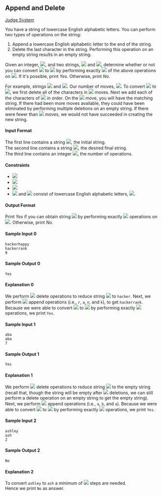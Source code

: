 ## Append and Delete 

[Judge System](https://www.hackerrank.com/challenges/append-and-delete/problem)

You have a string of lowercase English alphabetic letters. You can perform two types of operations on the string:


1. Append a lowercase English alphabetic letter to the end of the string.
2. Delete the last character in the string. Performing this operation on an empty string results in an empty string.

Given an integer, <img src="https://latex.codecogs.com/svg.latex?\Large&space;k">, and two strings, <img src="https://latex.codecogs.com/svg.latex?\Large&space;s"> and <img src="https://latex.codecogs.com/svg.latex?\Large&space;t">, determine whether or not you can convert <img src="https://latex.codecogs.com/svg.latex?\Large&space;s"> to <img src="https://latex.codecogs.com/svg.latex?\Large&space;t"> by performing exactly <img src="https://latex.codecogs.com/svg.latex?\Large&space;k"> of the above operations on <img src="https://latex.codecogs.com/svg.latex?\Large&space;s">. If it's possible, print *Yes*. Otherwise, print *No*.

For example, strings <img src="https://latex.codecogs.com/svg.latex?\Large&space;s=[a,b,c]"> and <img src="https://latex.codecogs.com/svg.latex?\Large&space;t=[d,e,f]">. Our number of moves, <img src="https://latex.codecogs.com/svg.latex?\Large&space;k=6">. To convert <img src="https://latex.codecogs.com/svg.latex?\Large&space;s"> to <img src="https://latex.codecogs.com/svg.latex?\Large&space;t">, we first delete all of the characters in <img src="https://latex.codecogs.com/svg.latex?\Large&space;3"> moves. Next we add each of the characters of <img src="https://latex.codecogs.com/svg.latex?\Large&space;t"> in order. On the <img src="https://latex.codecogs.com/svg.latex?\Large&space;6^{th}"> move, you will have the matching string. If there had been more moves available, they could have been eliminated by performing multiple deletions on an empty string. If there were fewer than <img src="https://latex.codecogs.com/svg.latex?\Large&space;6"> moves, we would not have succeeded in creating the new string.

#### Input Format

The first line contains a string <img src="https://latex.codecogs.com/svg.latex?\Large&space;s">, the initial string.<br>
The second line contains a string <img src="https://latex.codecogs.com/svg.latex?\Large&space;t">, the desired final string.<br>
The third line contains an integer <img src="https://latex.codecogs.com/svg.latex?\Large&space;k">, the number of operations.

#### Constraints
- <img src="https://latex.codecogs.com/svg.latex?\Large&space;1\le{|s|}\le{100}">
- <img src="https://latex.codecogs.com/svg.latex?\Large&space;1\le{|t|}\le{100}">
- <img src="https://latex.codecogs.com/svg.latex?\Large&space;1\le{k}\le{100}">
- <img src="https://latex.codecogs.com/svg.latex?\Large&space;s"> and <img src="https://latex.codecogs.com/svg.latex?\Large&space;t"> consist of lowercase English alphabetic letters, <img src="https://latex.codecogs.com/svg.latex?\Large&space;ascii[a-z]">.

#### Output Format

Print *Yes* if you can obtain string <img src="https://latex.codecogs.com/svg.latex?\Large&space;t"> by performing exactly <img src="https://latex.codecogs.com/svg.latex?\Large&space;k"> operations on <img src="https://latex.codecogs.com/svg.latex?\Large&space;s">. Otherwise, print *No*.

#### Sample Input 0
```
hackerhappy
hackerrank
9
```
#### Sample Output 0
```
Yes
```
#### Explanation 0

We perform <img src="https://latex.codecogs.com/svg.latex?\Large&space;5"> delete operations to reduce string <img src="https://latex.codecogs.com/svg.latex?\Large&space;s"> to ``hacker``. Next, we perform <img src="https://latex.codecogs.com/svg.latex?\Large&space;4"> append operations (i.e., ``r``, ``a``, ``n``, and ``k``), to get ``hackerrank``. Because we were able to convert <img src="https://latex.codecogs.com/svg.latex?\Large&space;s"> to <img src="https://latex.codecogs.com/svg.latex?\Large&space;t"> by performing exactly <img src="https://latex.codecogs.com/svg.latex?\Large&space;k=9"> operations, we print ``Yes``.

#### Sample Input 1
```
aba
aba
7
```
#### Sample Output 1
```
Yes
```
#### Explanation 1

We perform <img src="https://latex.codecogs.com/svg.latex?\Large&space;4"> delete operations to reduce string <img src="https://latex.codecogs.com/svg.latex?\Large&space;s"> to the empty string (recall that, though the string will be empty after <img src="https://latex.codecogs.com/svg.latex?\Large&space;3"> deletions, we can still perform a delete operation on an empty string to get the empty string). Next, we perform <img src="https://latex.codecogs.com/svg.latex?\Large&space;3"> append operations (i.e., ``a``, ``b``, and ``a``). Because we were able to convert <img src="https://latex.codecogs.com/svg.latex?\Large&space;s"> to <img src="https://latex.codecogs.com/svg.latex?\Large&space;t"> by performing exactly <img src="https://latex.codecogs.com/svg.latex?\Large&space;k=7"> operations, we print ``Yes``.

#### Sample Input 2
```
ashley
ash
2
```
#### Sample Output 2
```
No
```
#### Explanation 2

To convert ``ashley`` to ``ash`` a minimum of <img src="https://latex.codecogs.com/svg.latex?\Large&space;3"> steps are needed.<br> Hence we print ``No`` as answer. 

